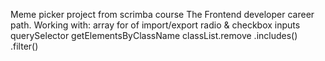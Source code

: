 Meme picker project  from scrimba course The Frontend developer career path.
Working with:
    array
    for of
    import/export
    radio & checkbox inputs
    querySelector
    getElementsByClassName
    classList.remove
    .includes()
    .filter()

